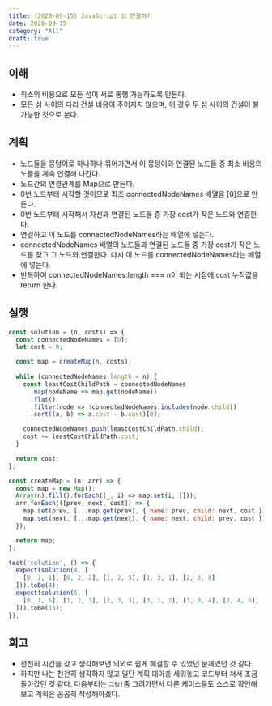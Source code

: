 ```yaml
---
title: (2020-09-15) JavaScript 섬 연결하기
date: 2020-09-15
category: "All"
draft: true
---
```


## 이해

- 최소의 비용으로 모든 섬이 서로 통행 가능하도록 만든다.
- 모든 섬 사이의 다리 건설 비용이 주어지지 않으며, 이 경우 두 섬 사이의 건설이 불가능한 것으로 본다.

## 계획

- 노드들을 뭉텅이로 하나하나 묶어가면서 이 뭉텅이와 연결된 노드들 중 최소 비용의 노들을 계속 연결해 나간다.
- 노드간의 연결관계를 Map으로 만든다.
- 0번 노드부터 시작할 것이므로 최초 connectedNodeNames 배열을 [0]으로 만든다.
- 0번 노드부터 시작해서 자신과 연결된 노드들 중 가장 cost가 작은 노드와 연결한다.
- 연결하고 이 노드를 connectedNodeNames라는 배열에 넣는다.
- connectedNodeNames 배열의 노드들과 연결된 노드들 중 가장 cost가 작은 노드를 찾고 그 노드와 연결한다. 다시 이 노드를 connectedNodeNames라는 배열에 넣는다.
- 반복하여 connectedNodeNames.length === n이 되는 시점에 cost 누적값을 return 한다.

## 실행

```javascript
const solution = (n, costs) => {
  const connectedNodeNames = [0];
  let cost = 0;

  const map = createMap(n, costs);
  
  while (connectedNodeNames.length < n) {
    const leastCostChildPath = connectedNodeNames
      .map(nodeName => map.get(nodeName))
      .flat()
      .filter(node => !connectedNodeNames.includes(node.child))
      .sort((a, b) => a.cost - b.cost)[0];

    connectedNodeNames.push(leastCostChildPath.child);
    cost += leastCostChildPath.cost;
  }

  return cost;
};

const createMap = (n, arr) => {
  const map = new Map();
  Array(n).fill().forEach((_, i) => map.set(i, []));
  arr.forEach(([prev, next, cost]) => {
    map.set(prev, [...map.get(prev), { name: prev, child: next, cost }]);
    map.set(next, [...map.get(next), { name: next, child: prev, cost }]);
  });

  return map;
};

test('solution', () => {
  expect(solution(4, [
    [0, 1, 1], [0, 2, 2], [1, 2, 5], [1, 3, 1], [2, 3, 8]
  ])).toBe(4);
  expect(solution(5, [
    [0, 1, 5], [1, 2, 3], [2, 3, 3], [3, 1, 2], [3, 0, 4], [2, 4, 6], [4, 0, 7]
  ])).toBe(15);
});
```

## 회고

- 천천히 시간을 갖고 생각해보면 의외로 쉽게 해결할 수 있었던 문제였던 것 같다.
- 하지만 나는 천천히 생각하지 않고 일단 계획 대아충 세워놓고 코드부터 쳐서 조금 돌아갔던 것 같다. 다음부터는 `그림!`좀 그려가면서 다른 케이스들도 스스로 확인해보고 계획은 꼼꼼히 작성해야겠다.
